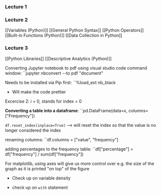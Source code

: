 ### Lecture 1


### Lecture 2
[[Variables (Python)]]
[[General Python Syntax]]
[[Python Operators]]
[[Built-in Functions (Python)]]
[[Data Collection in Python]]

### Lecture 3
[[Python Libraries]]
[[Descriptive Analytics (Python)]]

Converting Jupyter notebook to pdf using visual studio code command window:
``jupyter nbconvert --to pdf "document"

Needs to be installed via Pip first:
``%load_ext nb_black
- Will make the code prettier

Excercise 2:
i = 0, stands for index = 0


**Converting a table into a dataframe**:
``pd.DataFrame(data=x, columns=["Frequency"])

``df.reset_index(inplace=True)`` --> will reset the index so that the value is no longer considered the index

renaming columns:
``df.columns = ["value", "frequency"]


adding percentages to the frequency table:
``df["percentage"] = df["frequency"] / sum(df["frequency"])

For matplotlib, using axes will give us more control over e.g. the size of the graph as it is printed "on top" of the figure


- Check up on variable density


- check up on ``with`` statement